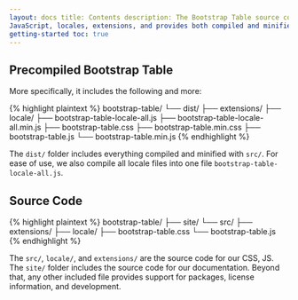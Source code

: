 ```yaml
---
layout: docs title: Contents description: The Bootstrap Table source code download includes the pre-compiled CSS,
JavaScript, locales, extensions, and provides both compiled and minified variations, along with documentation. group:
getting-started toc: true
---
```


## Precompiled Bootstrap Table

More specifically, it includes the following and more:

{% highlight plaintext %} bootstrap-table/ └── dist/ ├── extensions/ ├── locale/ ├── bootstrap-table-locale-all.js ├──
bootstrap-table-locale-all.min.js ├── bootstrap-table.css ├── bootstrap-table.min.css ├── bootstrap-table.js └──
bootstrap-table.min.js {% endhighlight %}

The `dist/` folder includes everything compiled and minified with `src/`. For ease of use, we also compile all locale
files into one file `bootstrap-table-locale-all.js`.

## Source Code

{% highlight plaintext %} bootstrap-table/ ├── site/ └── src/ ├── extensions/ ├── locale/ ├── bootstrap-table.css └──
bootstrap-table.js {% endhighlight %}

The `src/`, `locale/`, and `extensions/` are the source code for our CSS, JS. The `site/` folder includes the source
code for our documentation. Beyond that, any other included file provides support for packages, license information, and
development.
